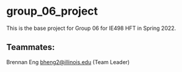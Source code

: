 # group_06_project

This is the base project for Group 06 for IE498 HFT in Spring 2022.


## Teammates:

Brennan Eng bheng2@illinois.edu (Team Leader)
